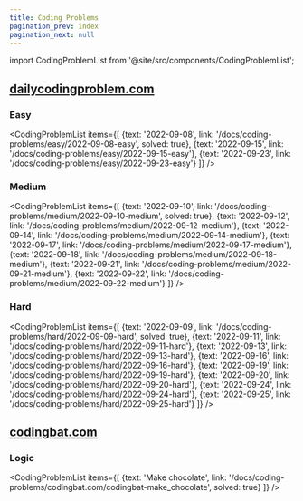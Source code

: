```yaml
---
title: Coding Problems
pagination_prev: index
pagination_next: null
---
```

import CodingProblemList from '@site/src/components/CodingProblemList';

## [dailycodingproblem.com](https://www.dailycodingproblem.com/)

### Easy
<CodingProblemList items={[ 
    {text: '2022-09-08', link: '/docs/coding-problems/easy/2022-09-08-easy', solved: true},
    {text: '2022-09-15', link: '/docs/coding-problems/easy/2022-09-15-easy'},
    {text: '2022-09-23', link: '/docs/coding-problems/easy/2022-09-23-easy'}
]} />

### Medium
<CodingProblemList items={[ 
    {text: '2022-09-10', link: '/docs/coding-problems/medium/2022-09-10-medium', solved: true},
    {text: '2022-09-12', link: '/docs/coding-problems/medium/2022-09-12-medium'},
    {text: '2022-09-14', link: '/docs/coding-problems/medium/2022-09-14-medium'},
    {text: '2022-09-17', link: '/docs/coding-problems/medium/2022-09-17-medium'},
    {text: '2022-09-18', link: '/docs/coding-problems/medium/2022-09-18-medium'},
    {text: '2022-09-21', link: '/docs/coding-problems/medium/2022-09-21-medium'},
    {text: '2022-09-22', link: '/docs/coding-problems/medium/2022-09-22-medium'}
]} />

### Hard
<CodingProblemList items={[ 
    {text: '2022-09-09', link: '/docs/coding-problems/hard/2022-09-09-hard', solved: true},
    {text: '2022-09-11', link: '/docs/coding-problems/hard/2022-09-11-hard'},
    {text: '2022-09-13', link: '/docs/coding-problems/hard/2022-09-13-hard'},
    {text: '2022-09-16', link: '/docs/coding-problems/hard/2022-09-16-hard'},
    {text: '2022-09-19', link: '/docs/coding-problems/hard/2022-09-19-hard'},
    {text: '2022-09-20', link: '/docs/coding-problems/hard/2022-09-20-hard'},
    {text: '2022-09-24', link: '/docs/coding-problems/hard/2022-09-24-hard'},
    {text: '2022-09-25', link: '/docs/coding-problems/hard/2022-09-25-hard'}
]} />

## [codingbat.com](https://codingbat.com/prob/p190859)

### Logic
<CodingProblemList items={[ 
    {text: 'Make chocolate', link: '/docs/coding-problems/codingbat.com/codingbat-make_chocolate', solved: true}
]} />